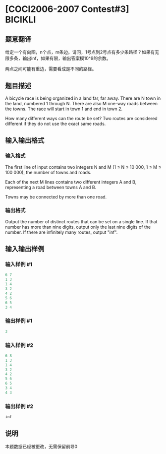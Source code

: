 # [COCI2006-2007 Contest#3] BICIKLI

## 题意翻译

给定一个有向图，n个点，m条边。请问，1号点到2号点有多少条路径？如果有无限多条，输出inf，如果有限，输出答案模10^9的余数。

两点之间可能有重边，需要看成是不同的路径。

## 题目描述

A bicycle race is being organized in a land far, far away. There are N town in the land, numbered 1 through N. There are also M one-way roads between the towns. The race will start in town 1 and end in town 2.

How many different ways can the route be set? Two routes are considered different if they do not use the exact same roads.

## 输入输出格式

### 输入格式

The first line of input contains two integers N and M (1 ≤ N ≤ 10 000, 1 ≤ M ≤ 100 000), the number of towns and roads.

Each of the next M lines contains two different integers A and B, representing a road between towns A and B.

Towns may be connected by more than one road.

### 输出格式

Output the number of distinct routes that can be set on a single line. If that number has more than nine digits, output only the last nine digits of the number. If there are infinitely many routes, output "inf".

## 输入输出样例

### 输入样例 #1

```cpp
6 7
1 3
1 4
3 2
4 2
5 6
6 5
3 4
```


### 输出样例 #1

```cpp
3
```


### 输入样例 #2

```cpp
6 8
1 3
1 4
3 2
4 2
5 6
6 5
3 4
4 3
```


### 输出样例 #2

```cpp
inf
```


## 说明

本题数据已经被更改，无需保留前导0

